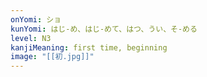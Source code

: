 ```yaml
---
onYomi: ショ
kunYomi: はじ-め、はじ-めて、はつ、うい、そ-める
level: N3
kanjiMeaning: first time, beginning
image: "[[初.jpg]]"
---
```

